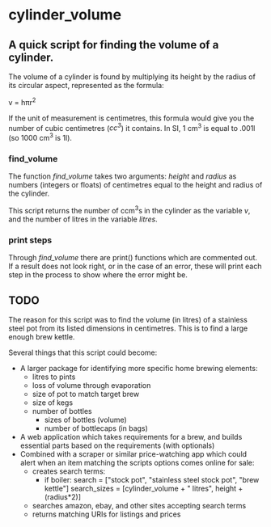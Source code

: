 cylinder_volume
===============

## A quick script for finding the volume of a cylinder.

The volume of a cylinder is found by multiplying its height by the radius of its circular aspect, represented as the formula:

v = hπr<sup>2</sup>

If the unit of measurement is centimetres, this formula would give you the number of cubic centimetres (*cc<sup>3</sup>*) it contains. In SI, 1 cm<sup>3</sup> is equal to .001l (so 1000 cm<sup>3</sup> is 1l).



### find_volume

The function *find_volume* takes two arguments: *height* and *radius* as numbers (integers or floats) of centimetres equal to the height and radius of the cylinder. 

This script returns the number of ccm<sup>3</sup>s in the cylinder as the variable *v*, and the number of litres in the variable *litres*.

### print steps

Through *find_volume* there are print() functions which are commented out. If a result does not look right, or in the case of an error, these will print each step in the process to show where the error might be.


## TODO

The reason for this script was to find the volume (in litres) of a stainless steel pot from its listed dimensions in centimetres. This is to find a large enough brew kettle.

Several things that this script could become:

* A larger package for identifying more specific home brewing elements:
    * litres to pints
    * loss of volume through evaporation
    * size of pot to match target brew
    * size of kegs
    * number of bottles
        * sizes of bottles (volume)
        * number of bottlecaps (in bags)
* A web application which takes requirements for a brew, and builds essential parts based on the requirements (with optionals)
* Combined with a scraper or similar price-watching app which could alert when an item matching the scripts options comes online for sale:
    * creates search terms:
        * if boiler:
            search = ["stock pot", "stainless steel stock pot", "brew kettle"]
            search_sizes = [cylinder_volume + " litres", height + (radius*2)]
    * searches amazon, ebay, and other sites accepting search terms
    * returns matching URIs for listings and prices